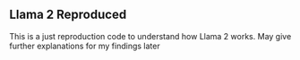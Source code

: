 ## Llama 2 Reproduced
This is a just reproduction code to understand how Llama 2 works. May give further explanations for
my findings later

